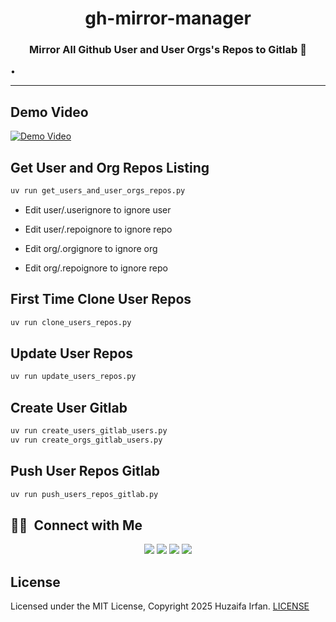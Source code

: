 <div align="center">
  <h1>gh-mirror-manager</h1>
  <p><h3 align="center">Mirror All Github User and User Orgs's Repos to Gitlab 🚀</h3></p>
</div>


•
<hr>

## Demo Video

[![Demo Video](https://img.youtube.com/vi/EJNBFAzJQYY/0.jpg)](https://www.youtube.com/watch?v=EJNBFAzJQYY)


## Get User and Org Repos Listing

```sh
uv run get_users_and_user_orgs_repos.py
```

- Edit user/.userignore to ignore user
- Edit user/.repoignore to ignore repo

- Edit org/.orgignore to ignore org
- Edit org/.repoignore to ignore repo

## First Time Clone User Repos

```sh
uv run clone_users_repos.py
```

## Update User Repos

```sh
uv run update_users_repos.py
```

## Create User Gitlab

```sh
uv run create_users_gitlab_users.py
uv run create_orgs_gitlab_users.py
```
## Push User Repos Gitlab

```sh
uv run push_users_repos_gitlab.py
```


## 🤝🏻 &nbsp;Connect with Me

<p align="center">
<a href="https://www.huzaifairfan.com"><img src="https://img.shields.io/badge/-huzaifairfan.com-1aa260?style=flat&logo=Google-Chrome&logoColor=white"/></a>
<a href="https://www.linkedin.com/in/huzaifairfan/"><img src="https://img.shields.io/badge/-Huzaifa%20Irfan-0072b1?style=flat&logo=Linkedin&logoColor=white"/></a>
<a href="https://github.com/HuzaifaIrfan/"><img src="https://img.shields.io/badge/-Huzaifa%20Irfan-4078c0?style=flat&logo=Github&logoColor=white"/></a>
<a href="mailto:contact@huzaifairfan.com"><img src="https://img.shields.io/badge/-contact@huzaifairfan.com-c71610?style=flat&logo=Gmail&logoColor=white"/></a>
</p>

## License

Licensed under the MIT License, Copyright 2025 Huzaifa Irfan. [LICENSE](LICENSE)